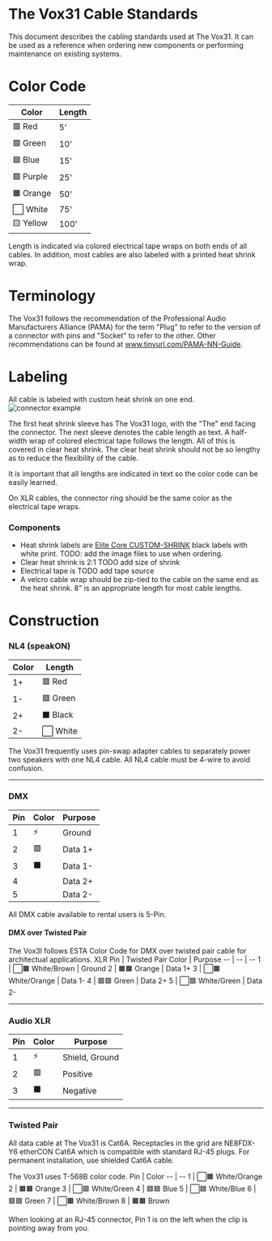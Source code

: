 # The Vox31 Cable Standards
This document describes the cabling standards used at The Vox31. It can be used as a reference when ordering new components or performing maintenance on existing systems.

# Color Code
Color | Length
------------ | -------------
🟥 Red | 5'
🟩 Green | 10'
🟦 Blue | 15'
🟪 Purple | 25'
🟧 Orange | 50'
⬜️ White | 75'
🟨 Yellow | 100'

Length is indicated via colored electrical tape wraps on both ends of all cables. In addition, most cables are also labeled with a printed heat shrink wrap.

# Terminology
The Vox31 follows the recommendation of the Professional Audio Manufacturers Alliance (PAMA) for the term "Plug" to refer to the version of a connector with pins and "Socket" to refer to the other. Other recommendations can be found at www.tinyurl.com/PAMA-NN-Guide.

# Labeling
All cable is labeled with custom heat shrink on one end.
![connector example](https://user-images.githubusercontent.com/919746/136599366-fc1ab0d5-6269-4ca5-a5fd-c20bc240f80d.png)

The first heat shrink sleeve has The Vox31 logo, with the "The" end facing the connector. The next sleeve denotes the cable length as text.
A half-width wrap of colored electrical tape follows the length. All of this is covered in clear heat shrink. The clear heat shrink should not be so lengthy as to reduce the flexibility of the cable.

It is important that all lengths are indicated in text so the color code can be easily learned.

On XLR cables, the connector ring should be the same color as the electrical tape wraps.

### Components
- Heat shrink labels are [Elite Core CUSTOM-SHRINK](https://elitecoreaudio.com/elite-core-custom-shrink-100pk/) black labels with white print. TODO: add the image files to use when ordering.
- Clear heat shrink is 2:1 TODO add size of shrink
- Electrical tape is TODO add tape source
- A velcro cable wrap should be zip-tied to the cable on the same end as the heat shrink. 8" is an appropriate length for most cable lengths.

# Construction
### NL4 (speakON)
Color | Length
------------ | -------------
1+ | 🟥 Red
1- | 🟩 Green
2+ | ⬛️ Black
2- | ⬜️ White

The Vox31 frequently uses pin-swap adapter cables to separately power two speakers with one NL4 cable. All NL4 cable must be 4-wire to avoid confusion.

---

### DMX
Pin | Color | Purpose
-- | -- | --
1 | ⚡️ | Ground
2 | 🟥 | Data 1+
3 | ⬛️ | Data 1-
4 |  | Data 2+
5 |  | Data 2-

All DMX cable available to rental users is 5-Pin.

#### DMX over Twisted Pair
The Vox3l follows ESTA Color Code for DMX over twisted pair cable for architectual applications.
XLR Pin | Twisted Pair Color | Purpose
-- | -- | --
1 | ⬜️🟫 White/Brown | Ground
2 | 🟧🟧 Orange | Data 1+
3 | ⬜️🟧 White/Orange | Data 1-
4 | 🟩🟩 Green | Data 2+
5 | ⬜️🟩 White/Green | Data 2-

---

### Audio XLR
Pin | Color | Purpose
-- | -- | --
1 | ⚡️ | Shield, Ground
2 | 🟥 | Positive
3 | ⬛️ | Negative

---

### Twisted Pair
All data cable at The Vox31 is Cat6A. Receptacles in the grid are NE8FDX-Y6 etherCON Cat6A which is compatible with standard RJ-45 plugs. For permanent installation, use shielded Cat6A cable.

The Vox31 uses T-568B color code.
Pin | Color
-- | --
1 | ⬜️🟧 White/Orange
2 | 🟧🟧 Orange
3 | ⬜🟩 White/Green
4 | 🟦🟦 Blue
5 | ⬜🟦 White/Blue
6 | 🟩🟩 Green
7 | ⬜️🟫 White/Brown
8 | 🟫🟫 Brown

When looking at an RJ-45 connector, Pin 1 is on the left when the clip is pointing away from you.
